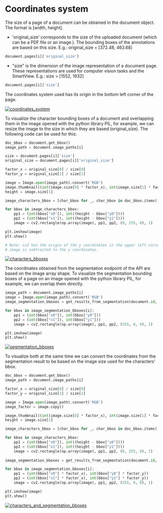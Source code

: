 <meta name="description" content="Coordinates system used in Konfuzio.">

# Coordinates system

The size of a page of a document can be obtained in the document object.
The format is [width, height].

- 'original_size' corresponds to the size of the uploaded document (which can be a PDF file or an image.).
  The bounding boxes of the annotations are based on this size.
   E.g.: original_size = [372.48, 463.68]

```python
document.pages[i]['original_size']
```

- "size" is the dimension of the image representation of a document page. These representations are used for computer vision tasks and the SmartView.
  E.g.: size = [1552, 1932]
  
```python
document.pages[i]['size']
```

The coordinates system used has its origin in the bottom left corner of the page.

[![coordinates_system](images/coordinates_schema.png)](#)


To visualize the character bounding boxes of a document and overlapping them in the image opened with the python
library PIL, for example, we can resize the image to the size in which they are based (original_size).
The following code can be used for this:

```python
doc_bbox = document.get_bbox()
image_path = document.image_paths[i]

size = document.pages[i]['size']  
original_size = document.pages[i]['original_size']

factor_x = original_size[0] / size[0]
factor_y = original_size[1] / size[1]

image = Image.open(image_path).convert('RGB')
image.thumbnail((int(image.size[0] * factor_x), int(image.size[1] * factor_y)), Image.ANTIALIAS)
height = image.size[1]

image_characters_bbox = [char_bbox for _, char_bbox in doc_bbox.items() if char_bbox["page_number"] - 1 == i]

for bbox in image_characters_bbox:
    pp1 = (int(bbox["x0"]), int((height - bbox["y0"])))
    pp2 = (int(bbox["x1"]), int((height - bbox["y1"])))
    image = cv2.rectangle(np.array(image), pp1, pp2, (0, 255, 0), 1)

plt.imshow(image)
plt.show()

# Note: cv2 has the origin of the y coordinates in the upper left corner. Therefore, for visualization, the height of the
# image is subtracted to the y coordinates.
```

[![characters_bboxes](images/bboxes_characters.png)](#)

The coordinates obtained from the segmentation endpoint of the API are based on the image array shape.
To visualize the segmentation bounding boxes of a page on an image opened with the python library PIL, for example, 
we can overlap them directly.

```python
image_path = document.image_paths[i]
image = Image.open(image_path).convert('RGB')
image_segmentation_bboxes = get_results_from_segmentation(document.id, project_id)

for bbox in image_segmentation_bboxes[i]:
    pp1 = (int(bbox["x0"]), int(bbox["y0"]))
    pp2 = (int(bbox["x1"]), int(bbox["y1"]))
    image = cv2.rectangle(np.array(image), pp1, pp2, (255, 0, 0), 1)

plt.imshow(image)
plt.show()

```

[![segmentation_bboxes](images/bboxes_segmentation.png)](#)

To visualize both at the same time we can convert the coordinates from the segmentation result to be based on the image
size used for the characters' bbox.

```python
doc_bbox = document.get_bbox()
image_path = document.image_paths[i]

factor_x = original_size[0] / size[0]
factor_y = original_size[1] / size[1]

image = Image.open(image_path).convert('RGB')
image_factor = image.copy()

image.thumbnail((int(image.size[0] * factor_x), int(image.size[1] * factor_y)), Image.ANTIALIAS)
height = image.size[1]

image_characters_bbox = [char_bbox for _, char_bbox in doc_bbox.items() if char_bbox["page_number"] - 1 == i]

for bbox in image_characters_bbox:
    pp1 = (int(bbox["x0"]), int((height - bbox["y0"])))
    pp2 = (int(bbox["x1"]), int((height - bbox["y1"])))
    image = cv2.rectangle(np.array(image), pp1, pp2, (0, 255, 0), 1)
    
image_segmentation_bboxes = get_results_from_segmentation(document.id, project_id)

for bbox in image_segmentation_bboxes[i]:
    pp1 = (int(bbox["x0"] * factor_x), int(bbox["y0"] * factor_y))
    pp2 = (int(bbox["x1"] * factor_x), int(bbox["y1"] * factor_y))
    image = cv2.rectangle(np.array(image), pp1, pp2, (255, 0, 0), 1)

plt.imshow(image)
plt.show()
```
[![characters_and_segmentation_bboxes](images/bboxes_overlap.png)](#)
